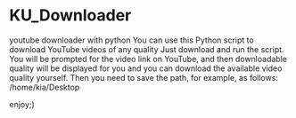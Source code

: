 # KU_Downloader
youtube downloader with python
You can use this Python script to download YouTube videos of any quality
Just download and run the script. You will be prompted for the video link on YouTube, and then downloadable quality will be displayed for you and you can download the available video quality yourself.
Then you need to save the path, for example, as follows:
/home/kia/Desktop

enjoy;)
